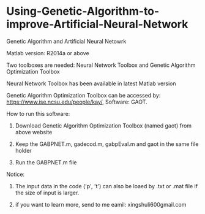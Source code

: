 # Using-Genetic-Algorithm-to-improve-Artificial-Neural-Network
Genetic Algorithm and Artificial Neural Netowrk

Matlab version: R2014a or above

Two toolboxes are needed: Neural Network Toolbox and Genetic Algorithm Optimization Toolbox

Neural Network Toolbox has been available in latest Matlab version

Genetic Algorithm Optimization Toolbox can be accessed by: https://www.ise.ncsu.edu/people/kay/, Software: GAOT.

How to run this software:

1. Download Genetic Algorithm Optimization Toolbox (named gaot) from above website

2. Keep the GABPNET.m, gadecod.m, gabpEval.m and gaot in the same file holder

3. Run the GABPNET.m file

Notice:

1. The input data in the code ('p', 't') can also be loaed by .txt or .mat file if the size of input is larger.

2. if you want to learn more, send to me eamil: xingshuli600gmail.com
